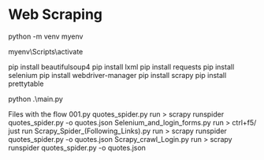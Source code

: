 
# Web Scraping

python -m venv myenv  

myenv\Scripts\activate

pip install beautifulsoup4
pip install lxml
pip install requests
pip install selenium
pip install webdriver-manager
pip install scrapy
pip install prettytable


python .\main.py


Files with the flow
001.py
quotes_spider.py  run > scrapy runspider quotes_spider.py -o quotes.json
Selenium_and_login_forms.py  run > ctrl+f5/ just run
Scrapy_Spider_(Following_Links).py run > scrapy runspider quotes_spider.py -o quotes.json
Scrapy_crawl_Login.py run > scrapy runspider quotes_spider.py -o quotes.json